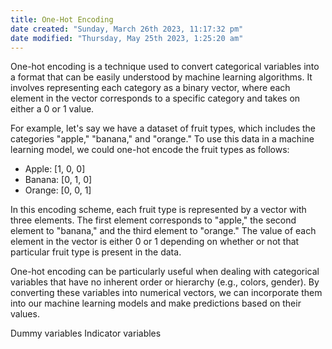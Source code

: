 ```yaml
---
title: One-Hot Encoding
date created: "Sunday, March 26th 2023, 11:17:32 pm"
date modified: "Thursday, May 25th 2023, 1:25:20 am"
---
```


One-hot encoding is a technique used to convert categorical variables into a format that can be easily understood by machine learning algorithms. It involves representing each category as a binary vector, where each element in the vector corresponds to a specific category and takes on either a 0 or 1 value. 

For example, let's say we have a dataset of fruit types, which includes the categories "apple," "banana," and "orange." To use this data in a machine learning model, we could one-hot encode the fruit types as follows:

* Apple: \[1, 0, 0]
* Banana: \[0, 1, 0]
* Orange: \[0, 0, 1]

In this encoding scheme, each fruit type is represented by a vector with three elements. The first element corresponds to "apple," the second element to "banana," and the third element to "orange." The value of each element in the vector is either 0 or 1 depending on whether or not that particular fruit type is present in the data.

One-hot encoding can be particularly useful when dealing with categorical variables that have no inherent order or hierarchy (e.g., colors, gender). By converting these variables into numerical vectors, we can incorporate them into our machine learning models and make predictions based on their values. 

Dummy variables
Indicator variables
